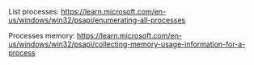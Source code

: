 
List processes:
https://learn.microsoft.com/en-us/windows/win32/psapi/enumerating-all-processes

Processes memory:
https://learn.microsoft.com/en-us/windows/win32/psapi/collecting-memory-usage-information-for-a-process

